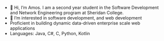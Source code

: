 - 👋 Hi, I’m Amos. I am a second year student in the Software Development and Network Engineering program at Sheridan College.
- 👀 I’m interested in software development, and web development
- Proficient in building dynamic data-driven enterprise scale web applications
- Languages: Java, C#, C, Python, Kotlin
